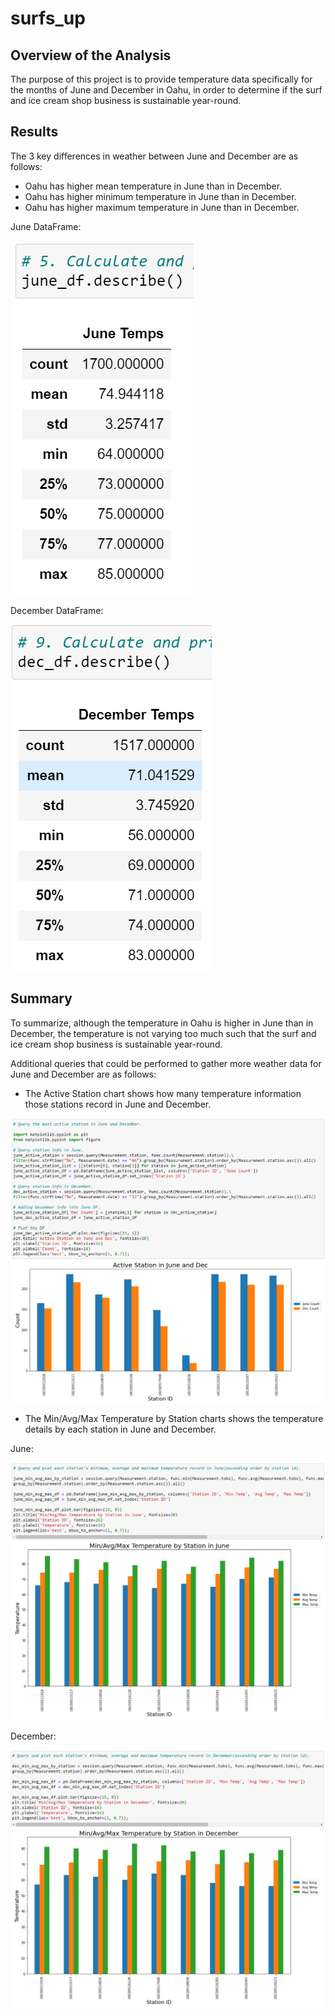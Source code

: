 # surfs_up

## Overview of the Analysis
The purpose of this project is to provide temperature data specifically for the months of June and December in Oahu, in order to determine if the surf and ice cream shop business is sustainable year-round.

## Results
The 3 key differences in weather between June and December are as follows:
- Oahu has higher mean temperature in June than in December.
- Oahu has higher minimum temperature in June than in December.
- Oahu has higher maximum temperature in June than in December.

June DataFrame:

![June Temperature Describe DataFrame](Resources/june_df.PNG)

December DataFrame:

![December Temperature Describe DataFrame](Resources/dec_df.PNG)

## Summary
To summarize, although the temperature in Oahu is higher in June than in December, the temperature is not varying too much such that the surf and ice cream shop business is sustainable year-round.

Additional queries that could be performed to gather more weather data for June and December are as follows:

- The Active Station chart shows how many temperature information those stations record in June and December.

![Active Station in June and December](Resources/active_station_june_dec.PNG)

- The Min/Avg/Max Temperature by Station charts shows the temperature details by each station in June and December.

June: 

![June Temperature Details by Station](Resources/june_min_avg_max_temp_by_station.PNG)

December:

![December Temperature Details by Station](Resources/dec_min_avg_max_temp_by_station.PNG)